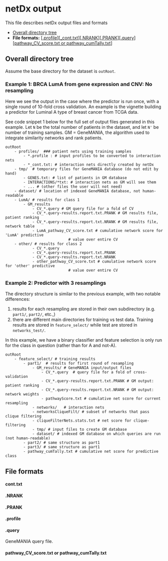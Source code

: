 # netDx output

This file describes netDx output files and formats

* [Overall directory tree](#overall_dir)
* **File formats:** \[<a href="#profile">.profile</a>\]\[<a href="#intfile">\_cont.txt</a>][<a href="#nrank">.NRANK</a>\]\[<a href="#prank">.PRANK</a>\]\[<a href="#query">.query</a>]\[<a href="#cvscore">pathway_CV_score.txt or pathway_cumTally.txt</a>\]

<a name="overall_dir"></a>
## Overall directory tree
Assume the base directory for the dataset is `outRoot`.

### Example 1: BRCA LumA from gene expression and CNV: No resampling
Here we see the output in the case where the predictor is run once, with a single round of 10-fold cross validation. An example is the vignette building a predictor for Luminal A type of breast cancer from TCGA data.

See code snippet 1 below for the full set of output files generated in this example. Let `N` be the total number of patients in the dataset, and let `N'` be number of training samples.
GM = GeneMANIA, the algorithm used to integrate similarity networks and rank patients.
```
outRoot
	- profiles/  ### patient nets using training samples
		- *.profile : # input profiles to be converted to interaction nets
		- *_cont.txt: # interaction nets directly created by netDx
	- tmp/	# temporary files for GeneMANIA database (do not edit by hand)
		- GENES.txt: # list of patients in GM database
		- INTERACTIONS/*txt: # interaction nets as GM will see them
		- ... # (other files the user will not need)
	- dataset/ # location of indexed GeneMANIA database, not human-readable
	- LumA/ # results for class 1
		- GM_results 
			- CV_*.query # GM query file for a fold of CV 
			- CV_*.query-results.report.txt.PRANK # GM results file, patient ranking
			- CV_*.query-results.report.txt.NRANK # GM results file, network table
			- LumA_pathway_CV_score.txt # cumulative network score for 'LumA' predictive 
						    # value over entire CV
	- other/ # results for class 2
			- CV_*.query
			- CV_*.query-results.report.txt.PRANK
			- CV_*.query-results.report.txt.NRANK
			- other_pathway_CV_score.txt # cumulative network score for 'other' predictive
							# value over entire CV
```

### Example 2: Predictor with 3 resamplings
The directory structure is similar to the previous example, with two notable differences:
1. results for each resampling are stored in their own subdirectory (e.g. `part1/`, `part2/`, etc.,)
2. there are different main directories for training vs test data.  Training results are stored in `feature_select/` while test are stored in `networks_test/`.

In this example, we have a binary classifier and feature selection is only run for the class in question (rather than for A and not-A).

```
outRoot
	- feature_select/ # training results
		- part1/  # results for first round of resampling
			- GM_results/ # GeneMANIA input/output files
				- CV_*.query  # query file for a fold of cross-validation
				- CV_*.query-results.report.txt.PRANK # GM output: patient ranking
				- CV_*.query-results.report.txt.NRANK # GM output: network weights
				- pathwayScore.txt # cumulative net score for current resampling
			- networks/   # interaction nets
			- networksCliqueFilt/ # subset of networks that pass clique filtering
			- cliqueFilterNets.stats.txt # net score for clique-filtering
			- tmp/ # input files to create GM database
			- dataset/ # indexed GM database on which queries are run (not human-readable)
		- part2/ # same structure as part1
		- part3/ # same structure as part1
		- pathway_cumTally.txt # cumulative net score for predictive class
```

## File formats
<a name="intfile"></a>
#### cont.txt

<a name="nrank"></a>
#### .NRANK

<a name="prank"></a>
#### .PRANK

<a name="profile"></a>
#### .profile

<a name="query"></a>
#### .query
GeneMANIA query file. 

<a name="cvscore"></a>
#### pathway_CV_score.txt or pathway_cumTally.txt


